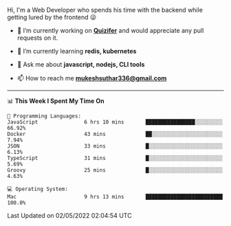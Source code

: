 Hi, I'm a Web Developer who spends his time with the backend while getting lured by the frontend 😜

- 🔭 I’m currently working on **[Quizifer](https://github.com/SutharMukesh/Quizifer/)** and would appreciate any pull requests on it.

- 🌱 I’m currently learning **redis, kubernetes**

- 💬 Ask me about **javascript, nodejs, CLI tools**

- 📫 How to reach me **mukeshsuthar336@gmail.com**

---
<!--START_SECTION:waka-->
📊 **This Week I Spent My Time On** 

```text
💬 Programming Languages: 
JavaScript               6 hrs 10 mins       ████████████████░░░░░░░░░   66.92% 
Docker                   43 mins             ██░░░░░░░░░░░░░░░░░░░░░░░   7.94% 
JSON                     33 mins             █░░░░░░░░░░░░░░░░░░░░░░░░   6.13% 
TypeScript               31 mins             █░░░░░░░░░░░░░░░░░░░░░░░░   5.69% 
Groovy                   25 mins             █░░░░░░░░░░░░░░░░░░░░░░░░   4.63%

💻 Operating System: 
Mac                      9 hrs 13 mins       █████████████████████████   100.0%

```


 Last Updated on 02/05/2022 02:04:54 UTC
<!--END_SECTION:waka-->
